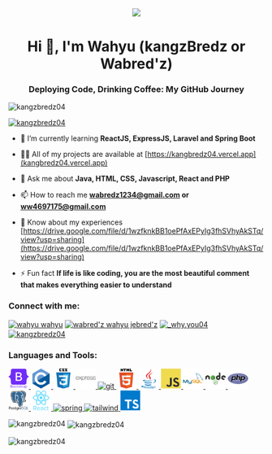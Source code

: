 <div id="header" align="center">
 <!-- 
  <img src="https://media1.giphy.com/media/l6JNjLQZdk9CnUOq9f/giphy.gif?cid=6c09b952d9kjh2havbrq5iudugdj8m7hxuwlwrffox9dx4r3&ep=v1_stickers_related&rid=giphy.gif&ct=ts" width="250"/>
  -->
    <img src="https://cdna.artstation.com/p/assets/images/images/028/102/058/original/pixel-jeff-matrix-s.gif?1593487263" width="250"/>
</div>

<h1 align="center">Hi 👋, I'm Wahyu (kangzBredz or Wabred'z)</h1>
<h3 align="center">Deploying Code, Drinking Coffee: My GitHub Journey</h3>

<p align="left"> <img src="https://komarev.com/ghpvc/?username=kangzbredz04&label=Profile%20views&color=0e75b6&style=flat" alt="kangzbredz04" /> </p>

<p align="left"> <a href="https://github.com/ryo-ma/github-profile-trophy"><img src="https://github-profile-trophy.vercel.app/?username=kangzbredz04" alt="kangzbredz04" /></a> </p>

- 🌱 I’m currently learning **ReactJS, ExpressJS, Laravel and Spring Boot**

- 👨‍💻 All of my projects are available at [https://kangbredz04.vercel.app](kangbredz04.vercel.app)

- 💬 Ask me about **Java, HTML, CSS, Javascript, React and PHP**

- 📫 How to reach me **wabredz1234@gmail.com or ww4697175@gmail.com**

- 📄 Know about my experiences [https://drive.google.com/file/d/1wzfknkBB1oePfAxEPyIg3fhSVhyAkSTq/view?usp=sharing](https://drive.google.com/file/d/1wzfknkBB1oePfAxEPyIg3fhSVhyAkSTq/view?usp=sharing)

- ⚡ Fun fact **If life is like coding, you are the most beautiful comment that makes everything easier to understand**

<h3 align="left">Connect with me:</h3>
<p align="left">
<a href="https://linkedin.com/in/wahyu wahyu" target="blank"><img align="center" src="https://raw.githubusercontent.com/rahuldkjain/github-profile-readme-generator/master/src/images/icons/Social/linked-in-alt.svg" alt="wahyu wahyu" height="30" width="40" /></a>
<a href="https://fb.com/wabred'z wahyu jebred'z" target="blank"><img align="center" src="https://raw.githubusercontent.com/rahuldkjain/github-profile-readme-generator/master/src/images/icons/Social/facebook.svg" alt="wabred'z wahyu jebred'z" height="30" width="40" /></a>
<a href="https://instagram.com/_why.you04" target="blank"><img align="center" src="https://raw.githubusercontent.com/rahuldkjain/github-profile-readme-generator/master/src/images/icons/Social/instagram.svg" alt="_why.you04" height="30" width="40" /></a>
<a href="https://discord.gg/kangzbredz04" target="blank"><img align="center" src="https://raw.githubusercontent.com/rahuldkjain/github-profile-readme-generator/master/src/images/icons/Social/discord.svg" alt="kangzbredz04" height="30" width="40" /></a>
</p>

<h3 align="left">Languages and Tools:</h3>
<p align="left"> <a href="https://getbootstrap.com" target="_blank" rel="noreferrer"> <img src="https://raw.githubusercontent.com/devicons/devicon/master/icons/bootstrap/bootstrap-plain-wordmark.svg" alt="bootstrap" width="40" height="40"/> </a> <a href="https://www.cprogramming.com/" target="_blank" rel="noreferrer"> <img src="https://raw.githubusercontent.com/devicons/devicon/master/icons/c/c-original.svg" alt="c" width="40" height="40"/> </a> <a href="https://www.w3schools.com/css/" target="_blank" rel="noreferrer"> <img src="https://raw.githubusercontent.com/devicons/devicon/master/icons/css3/css3-original-wordmark.svg" alt="css3" width="40" height="40"/> </a> <a href="https://expressjs.com" target="_blank" rel="noreferrer"> <img src="https://raw.githubusercontent.com/devicons/devicon/master/icons/express/express-original-wordmark.svg" alt="express" width="40" height="40"/> </a> <a href="https://git-scm.com/" target="_blank" rel="noreferrer"> <img src="https://www.vectorlogo.zone/logos/git-scm/git-scm-icon.svg" alt="git" width="40" height="40"/> </a> <a href="https://www.w3.org/html/" target="_blank" rel="noreferrer"> <img src="https://raw.githubusercontent.com/devicons/devicon/master/icons/html5/html5-original-wordmark.svg" alt="html5" width="40" height="40"/> </a> <a href="https://www.java.com" target="_blank" rel="noreferrer"> <img src="https://raw.githubusercontent.com/devicons/devicon/master/icons/java/java-original.svg" alt="java" width="40" height="40"/> </a> <a href="https://developer.mozilla.org/en-US/docs/Web/JavaScript" target="_blank" rel="noreferrer"> <img src="https://raw.githubusercontent.com/devicons/devicon/master/icons/javascript/javascript-original.svg" alt="javascript" width="40" height="40"/> </a> <a href="https://www.mysql.com/" target="_blank" rel="noreferrer"> <img src="https://raw.githubusercontent.com/devicons/devicon/master/icons/mysql/mysql-original-wordmark.svg" alt="mysql" width="40" height="40"/> </a> <a href="https://nodejs.org" target="_blank" rel="noreferrer"> <img src="https://raw.githubusercontent.com/devicons/devicon/master/icons/nodejs/nodejs-original-wordmark.svg" alt="nodejs" width="40" height="40"/> </a> <a href="https://www.php.net" target="_blank" rel="noreferrer"> <img src="https://raw.githubusercontent.com/devicons/devicon/master/icons/php/php-original.svg" alt="php" width="40" height="40"/> </a> <a href="https://www.postgresql.org" target="_blank" rel="noreferrer"> <img src="https://raw.githubusercontent.com/devicons/devicon/master/icons/postgresql/postgresql-original-wordmark.svg" alt="postgresql" width="40" height="40"/> </a> <a href="https://reactjs.org/" target="_blank" rel="noreferrer"> <img src="https://raw.githubusercontent.com/devicons/devicon/master/icons/react/react-original-wordmark.svg" alt="react" width="40" height="40"/> </a> <a href="https://spring.io/" target="_blank" rel="noreferrer"> <img src="https://www.vectorlogo.zone/logos/springio/springio-icon.svg" alt="spring" width="40" height="40"/> </a> <a href="https://tailwindcss.com/" target="_blank" rel="noreferrer"> <img src="https://www.vectorlogo.zone/logos/tailwindcss/tailwindcss-icon.svg" alt="tailwind" width="40" height="40"/> </a> <a href="https://www.typescriptlang.org/" target="_blank" rel="noreferrer"> <img src="https://raw.githubusercontent.com/devicons/devicon/master/icons/typescript/typescript-original.svg" alt="typescript" width="40" height="40"/> </a> </p>

<p><img align="left" src="https://github-readme-stats.vercel.app/api/top-langs?username=kangzbredz04&show_icons=true&locale=en&layout=compact" alt="kangzbredz04" /></p>

<p>&nbsp;<img align="center" src="https://github-readme-stats.vercel.app/api?username=kangzbredz04&show_icons=true&locale=en" alt="kangzbredz04" /></p>

<p><img align="center" src="https://github-readme-streak-stats.herokuapp.com/?user=kangzbredz04&" alt="kangzbredz04" /></p>
